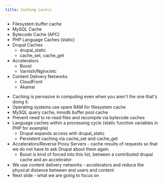 ```yaml
---
title: Caching Levels
---
```


* Filesystem buffer cache
* MySQL Cache
* Bytecode Cache (APC)
* PHP Language Caches (static)
* Drupal Caches
  * drupal_static
  * cache_set, cache_get
* Accelerators
  * Boost
  * Varnish/Nginx/etc
* Content Delivery Networks
  * CloudFront
  * Akamai

<div class="presenter-note">
  <ul>
    <li>Caching is pervasive in computing even when you aren't the one that's doing it.</li>
    <li>Operating systems use spare RAM for filesystem cache</li>
    <li>MySQL query cache, innodb buffer pool cache</li>
    <li>Prevent need to re-read files and recompile via bytecode caches</li>
    <li>Language caches within a processing cycle (static function variables in PHP for example)
      <ul>
        <li>Drupal expands access with drupal_static</li>
        <li>Persistent caching via cache_set and cache_get</li>
      </ul>
    </li>
    <li>Accelerators/Reverse Proxy Servers - cache results of requests so that we do not have to ask Drupal about them again
      <ul>
        <li>Boost is kind of forced into this list, between a contributed drupal cache and an accelerator</li>
      </ul>
    </li>
    <li>We use content delivery networks - accelerators and reduce the physical distance between end users and content</li>
    <li>Next slide - what we are going to focus on</li>
  </ul>
</div>